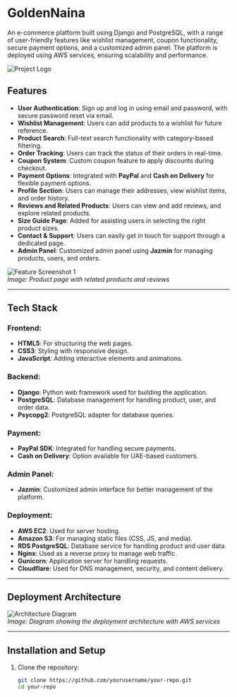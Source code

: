 # GoldenNaina

An e-commerce platform built using Django and PostgreSQL, with a range of user-friendly features like wishlist management, coupon functionality, secure payment options, and a customized admin panel. The platform is deployed using AWS services, ensuring scalability and performance.

![Project Logo](path_to_your_logo_image)

## Features

- **User Authentication**: Sign up and log in using email and password, with secure password reset via email.
- **Wishlist Management**: Users can add products to a wishlist for future reference.
- **Product Search**: Full-text search functionality with category-based filtering.
- **Order Tracking**: Users can track the status of their orders in real-time.
- **Coupon System**: Custom coupon feature to apply discounts during checkout.
- **Payment Options**: Integrated with **PayPal** and **Cash on Delivery** for flexible payment options.
- **Profile Section**: Users can manage their addresses, view wishlist items, and order history.
- **Reviews and Related Products**: Users can view and add reviews, and explore related products.
- **Size Guide Page**: Added for assisting users in selecting the right product sizes.
- **Contact & Support**: Users can easily get in touch for support through a dedicated page.
- **Admin Panel**: Customized admin panel using **Jazmin** for managing products, users, and orders.

![Feature Screenshot 1](path_to_screenshot_1)  
*Image: Product page with related products and reviews*

---

## Tech Stack

### Frontend:
- **HTML5**: For structuring the web pages.
- **CSS3**: Styling with responsive design.
- **JavaScript**: Adding interactive elements and animations.

### Backend:
- **Django**: Python web framework used for building the application.
- **PostgreSQL**: Database management for handling product, user, and order data.
- **Psycopg2**: PostgreSQL adapter for database queries.

### Payment:
- **PayPal SDK**: Integrated for handling secure payments.
- **Cash on Delivery**: Option available for UAE-based customers.

### Admin Panel:
- **Jazmin**: Customized admin interface for better management of the platform.

### Deployment:
- **AWS EC2**: Used for server hosting.
- **Amazon S3**: For managing static files (CSS, JS, and media).
- **RDS PostgreSQL**: Database service for handling product and user data.
- **Nginx**: Used as a reverse proxy to manage web traffic.
- **Gunicorn**: Application server for handling requests.
- **Cloudflare**: Used for DNS management, security, and content delivery.

---

## Deployment Architecture

![Architecture Diagram](path_to_architecture_image)  
*Image: Diagram showing the deployment architecture with AWS services*

---

## Installation and Setup

1. Clone the repository:
   ```bash
   git clone https://github.com/yourusername/your-repo.git
   cd your-repo
